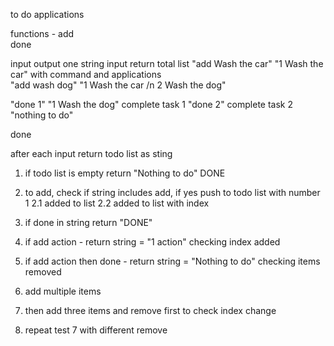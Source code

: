
to do applications

functions - 
add   
done  


input                           output
one string
input                           return total list
"add Wash the car"              "1 Wash the car"
with command and applications   
"add wash dog"                  "1 Wash the car /n 2 Wash the dog"

"done 1"                        "1 Wash the dog"
complete task 1 
"done 2"
complete task 2                 "nothing to do"

done

after each input return todo list as sting


1. if todo list is empty return "Nothing to do" DONE

2. to add, check if string includes add, if yes push to todo list with number 1
2.1 added to list 
2.2 added to list with index

3. if done in string return "DONE"

4. if add action - return string = "1 action" checking index added 

5. if add action then done  - return string = "Nothing to do" checking items removed

6. add multiple items 

7. then add three items and remove first to check index change

8. repeat test 7 with different remove










